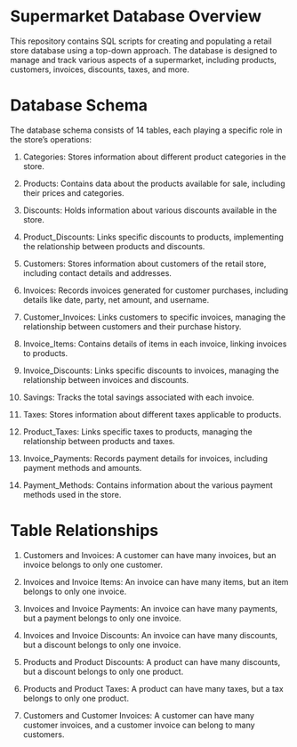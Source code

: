 # Supermarket Database Overview
This repository contains SQL scripts for creating and populating a retail store database using a top-down approach. The database is designed to manage and track various aspects of a supermarket, including products, customers, invoices, discounts, taxes, and more.

# Database Schema
The database schema consists of 14 tables, each playing a specific role in the store’s operations:

1) Categories: Stores information about different product categories in the store.

2) Products: Contains data about the products available for sale, including their prices and categories.

3) Discounts: Holds information about various discounts available in the store.

4) Product_Discounts: Links specific discounts to products, implementing the relationship between products and discounts.

5) Customers: Stores information about customers of the retail store, including contact details and addresses.

6) Invoices: Records invoices generated for customer purchases, including details like date, party, net amount, and username.

7) Customer_Invoices: Links customers to specific invoices, managing the relationship between customers and their purchase history.

8) Invoice_Items: Contains details of items in each invoice, linking invoices to products.

9) Invoice_Discounts: Links specific discounts to invoices, managing the relationship between invoices and discounts.

10) Savings: Tracks the total savings associated with each invoice.

11) Taxes: Stores information about different taxes applicable to products.

12) Product_Taxes: Links specific taxes to products, managing the relationship between products and taxes.

13) Invoice_Payments: Records payment details for invoices, including payment methods and amounts.

14) Payment_Methods: Contains information about the various payment methods used in the store.

# Table Relationships
1) Customers and Invoices: A customer can have many invoices, but an invoice belongs to only one customer.

2) Invoices and Invoice Items: An invoice can have many items, but an item belongs to only one invoice.

3) Invoices and Invoice Payments: An invoice can have many payments, but a payment belongs to only one invoice.

4) Invoices and Invoice Discounts: An invoice can have many discounts, but a discount belongs to only one invoice.

5) Products and Product Discounts: A product can have many discounts, but a discount belongs to only one product.

6) Products and Product Taxes: A product can have many taxes, but a tax belongs to only one product.

7) Customers and Customer Invoices: A customer can have many customer invoices, and a customer invoice can belong to many customers.
